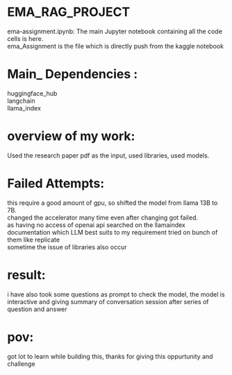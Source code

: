 # EMA_RAG_PROJECT

ema-assignment.ipynb: The main Jupyter notebook containing all the code cells is here.
<br>
ema_Assignment is the file which is directly push from the kaggle notebook

# Main_ Dependencies : 
huggingface_hub
<br>
langchain
<br>
llama_index

# overview of my work:
Used the research paper pdf as the input, used libraries, used models. 

# Failed Attempts:
this require a good amount of gpu, so shifted the model from llama 13B to 7B.
<br>
changed the accelerator many time even after changing got failed.
<br>
as having no access of openai api searched on the llamaindex documentation which LLM best suits to my requirement tried on bunch of them like replicate
<br>
sometime the issue of libraries also occur 

# result: 
i have also took some questions as prompt to check the model, the model is interactive and giving summary of conversation session after series of question and answer

# pov:
got lot to learn while building this, thanks for giving this oppurtunity and challenge
